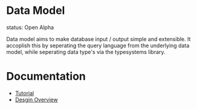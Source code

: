 Data Model
==========================================================================
status: Open Alpha

Data model aims to make database input / output simple and extensible. It
accoplish this by seperating the query language from the underlying data
model, while seperating data type's via the typesystems library.

Documentation
==========================================================================
+ [Tutorial](doc/tutorial.md)
+ [Desgin Overview](doc/proposal.md)

